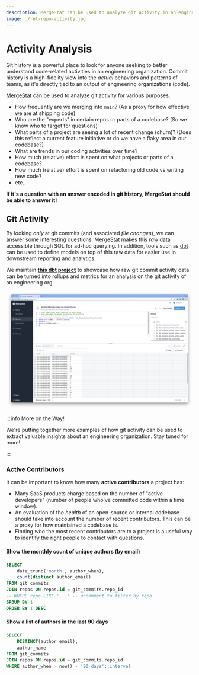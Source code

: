 ```yaml
---
description: MergeStat can be used to analyze git activity in an engineering organization.
image: ./rel-repo-activity.jpg
---
```


# Activity Analysis

Git history is a powerful place to look for anyone seeking to better understand code-related activities in an engineering organization.
Commit history is a high-fidelity view into the *actual* behaviors and patterns of teams, as it's directly tied to an output of engineering organizations (code).

[MergeStat](https://github.com/mergestat/mergestat) can be used to analyze git activity for various purposes.

- How frequently are we merging into `main`? (As a proxy for how effective we are at shipping code)
- Who are the "experts" in certain repos or parts of a codebase? (So we know who to target for questions)
- What parts of a project are seeing a lot of recent change (churn)? (Does this reflect a current feature initiative or do we have a flaky area in our codebase?)
- What are trends in our coding activities over time?
- How much (relative) effort is spent on what projects or parts of a codebase?
- How much (relative) effort is spent on refactoring old code vs writing new code?
- etc..

**If it's a question with an answer encoded in git history, MergeStat should be able to answer it!**

## Git Activity

By looking *only* at git commits (and associated *file changes*), we can answer some interesting questions.
MergeStat makes this *raw* data accessible through SQL for ad-hoc querying.
In addition, tools such as [dbt](https://www.getdbt.com/) can be used to define models on top of this raw data for easier use in downstream reporting and analytics.

We maintain [**this dbt project**](https://github.com/mergestat/mergestat-git-dbt) to showcase how raw git commit activity data can be turned into rollups and metrics for an analysis on the git activity of an engineering org.

[![Relatative repo activity](rel-repo-activity.jpg)](rel-repo-activity.jpg)

:::info More on the Way!

We're putting together more examples of how git activity can be used to extract valuable insights about an engineering organization.
Stay tuned for more!

:::

### Active Contributors

It can be important to know how many **active contributors** a project has:

- Many SaaS products charge based on the number of "active developers" (number of people who've committed code within a time window).
- An evaluation of the *health* of an open-source or internal codebase should take into account the number of recent contributors. This can be a proxy for how maintained a codebase is.
- Finding *who* the most recent contributors are to a project is a useful way to identify the right people to contact with questions.

#### Show the monthly count of unique authors (by email)

```sql
SELECT
    date_trunc('month', author_when),
    count(distinct author_email)
FROM git_commits
JOIN repos ON repos.id = git_commits.repo_id
-- WHERE repo LIKE '...' -- uncomment to filter by repo
GROUP BY 1
ORDER BY 1 DESC
```

#### Show a list of authors in the last 90 days

```sql
SELECT
    DISTINCT(author_email),
    author_name
FROM git_commits
JOIN repos ON repos.id = git_commits.repo_id
WHERE author_when > now() - '90 days'::interval
```
